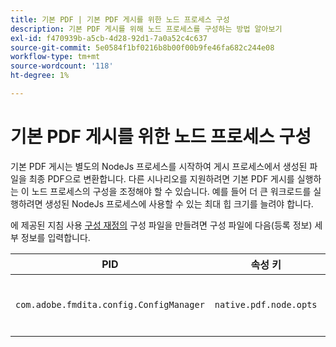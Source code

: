 ```yaml
---
title: 기본 PDF | 기본 PDF 게시를 위한 노드 프로세스 구성
description: 기본 PDF 게시를 위해 노드 프로세스를 구성하는 방법 알아보기
exl-id: f470939b-a5cb-4d28-92d1-7a0a52c4c637
source-git-commit: 5e0584f1bf0216b8b00f00b9fe46fa682c244e08
workflow-type: tm+mt
source-wordcount: '118'
ht-degree: 1%

---
```


# 기본 PDF 게시를 위한 노드 프로세스 구성

기본 PDF 게시는 별도의 NodeJs 프로세스를 시작하여 게시 프로세스에서 생성된 파일을 최종 PDF으로 변환합니다. 다른 시나리오를 지원하려면 기본 PDF 게시를 실행하는 이 노드 프로세스의 구성을 조정해야 할 수 있습니다. 예를 들어 더 큰 워크로드를 실행하려면 생성된 NodeJs 프로세스에 사용할 수 있는 최대 힙 크기를 늘려야 합니다.

에 제공된 지침 사용 [구성 재정의](../cs-install-guide/download-install-additional-config-override.md) 구성 파일을 만들려면 구성 파일에 다음(등록 정보) 세부 정보를 입력합니다.

| PID | 속성 키 | 속성 값 |
|---|---|---|
| `com.adobe.fmdita.config.ConfigManager` | `native.pdf.node.opts` | 표준을 설정할 문자열 값 `NODE_OPTIONS`.<BR> 기본값: &quot;&quot; |
